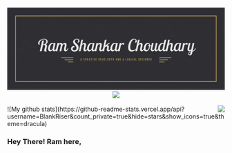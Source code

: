 
<p align="center">
  <img width="" height="" src="https://github.com/BlankRiser/BlankRiser/blob/master/my%20Github%20banner.jpg?raw=true">
  <a href="https://medium.com/@rschoudhary1999"><img width="" height="" src="https://img.shields.io/badge/medium-%2312100E.svg?&style=for-the-badge&logo=medium&logoColor=white"></a>
</p>

<img align="right" width="" height="" src="https://github-readme-stats.vercel.app/api?username=BlankRiser&count_private=true&hide=stars&show_icons=true&theme=dracula">
![My github stats](https://github-readme-stats.vercel.app/api?username=BlankRiser&count_private=true&hide=stars&show_icons=true&theme=dracula)


### Hey There! Ram here, 


<!--
**BlankRiser/BlankRiser** is a ✨ _special_ ✨ repository because its `README.md` (this file) appears on your GitHub profile.

Here are some ideas to get you started:

- 🔭 I’m currently working on ...
- 🌱 I’m currently learning ...
- 👯 I’m looking to collaborate on ...
- 🤔 I’m looking for help with ...
- 💬 Ask me about ...
- 📫 How to reach me: ...
- 😄 Pronouns: ...
- ⚡ Fun fact: ...
-->
